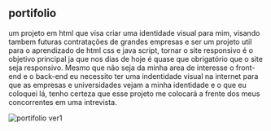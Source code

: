 ## portifolio
um projeto em html que visa criar uma identidade visual para mim, visando tambem futuras contratações de grandes empresas e ser um projeto util para o aprendizado de html css e java script, tornar o site responsivo é o objetivo principal ja que nos dias de hoje é quase que obrigatório que o site seja responsivo. Mesmo que não seja da minha area de interesse o front-end e o back-end eu necessito ter uma indentidade visual na internet para que as empresas e universidades vejam a minha identidade e o que eu coloquei lá, tenho certeza que esse projeto me colocará a frente dos meus concorrentes em uma intrevista.

![portifolio ver1](https://user-images.githubusercontent.com/85702153/215329588-f7a8f976-0d49-46da-a8f4-20eaf9bdc489.png)
